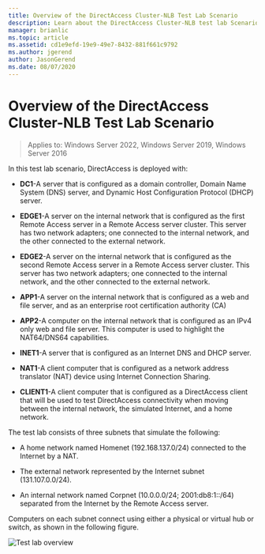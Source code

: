 ```yaml
---
title: Overview of the DirectAccess Cluster-NLB Test Lab Scenario
description: Learn about the DirectAccess Cluster-NLB test lab Scenario and the three subnets it consists of.
manager: brianlic
ms.topic: article
ms.assetid: cd1e9efd-19e9-49e7-8432-881f661c9792
ms.author: jgerend
author: JasonGerend
ms.date: 08/07/2020
---
```

# Overview of the DirectAccess Cluster-NLB Test Lab Scenario

>Applies to: Windows Server 2022, Windows Server 2019, Windows Server 2016

In this test lab scenario, DirectAccess is deployed with:

-   **DC1**-A server that is configured as a domain controller, Domain Name System (DNS) server, and Dynamic Host Configuration Protocol (DHCP) server.

-   **EDGE1**-A server on the internal network that is configured as the first Remote Access server in a Remote Access server cluster. This server has two network adapters; one connected to the internal network, and the other connected to the external network.

-   **EDGE2**-A server on the internal network that is configured as the second Remote Access server in a Remote Access server cluster. This server has two network adapters; one connected to the internal network, and the other connected to the external network.

-   **APP1**-A server on the internal network that is configured as a web and file server, and as an enterprise root certification authority (CA)

-   **APP2**-A computer on the internal network that is configured as an IPv4 only web and file server. This computer is used to highlight the NAT64/DNS64 capabilities.

-   **INET1**-A server that is configured as an Internet DNS and DHCP server.

-   **NAT1**-A client computer that is configured as a network address translator (NAT) device using Internet Connection Sharing.

-   **CLIENT1**-A client computer that is configured as a DirectAccess client that will be used to test DirectAccess connectivity when moving between the internal network, the simulated Internet, and a home network.

The test lab consists of three subnets that simulate the following:

-   A home network named Homenet (192.168.137.0/24) connected to the Internet by a NAT.

-   The external network represented by the Internet subnet (131.107.0.0/24).

-   An internal network named Corpnet (10.0.0.0/24; 2001:db8:1::/64) separated from the Internet by the Remote Access server.

Computers on each subnet connect using either a physical or virtual hub or switch, as shown in the following figure.

![Test lab overview](../../../media/Overview-of-the-Test-Lab-Scenario_5/TLG_DA_Cluster.png)



